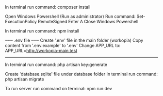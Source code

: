In terminal run command:
composer install

Open Windows Powershell (Run as administrator)
Run command:
Set-ExecutionPolicy RemoteSigned
Enter A
Close Windows Powershell

In terminal run command:
npm install

---- .env file ----
Create '.env' file in the main folder (workopia)
Copy content from '.env.example' to '.env'
Change APP_URL to:
APP_URL=http://workopia-main.test

---

In terminal run command:
php artisan key:generate

Create 'database.sqlite' file under database folder
In terminal run command:
php artisan migrate

To run server run command on terminal:
npm run dev
